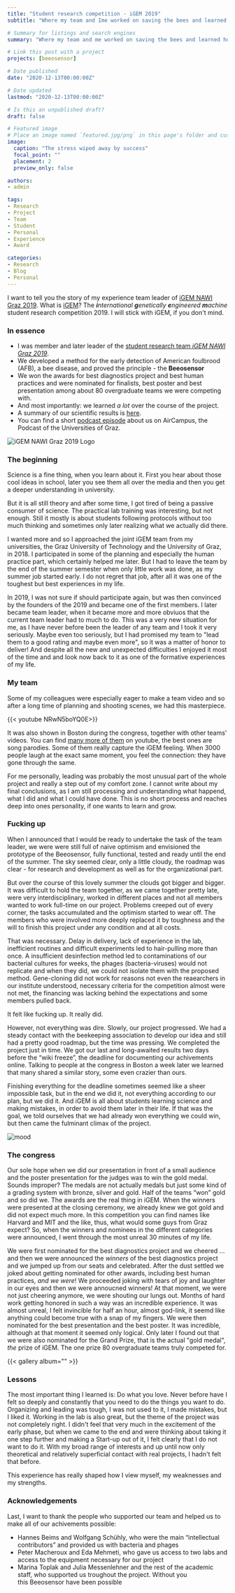 ```yaml
---
title: "Student research competition - iGEM 2019"
subtitle: "Where my team and Ime worked on saving the bees and learned how to do research"

# Summary for listings and search engines
summary: "Where my team and me worked on saving the bees and learned how to do research"

# Link this post with a project
projects: [beeosensor]

# Date published
date: "2020-12-13T00:00:00Z"

# Date updated
lastmod: "2020-12-13T00:00:00Z"

# Is this an unpublished draft?
draft: false

# Featured image
# Place an image named `featured.jpg/png` in this page's folder and customize its options here.
image:
  caption: "The stress wiped away by success"
  focal_point: ""
  placement: 2
  preview_only: false

authors:
- admin

tags:
- Research
- Project
- Team
- Student
- Personal
- Experience
- Award

categories:
- Research
- Blog
- Personal
---
```


I want to tell you the story of my experience team leader of [iGEM NAWI Graz 2019](http://www.igem-graz.at/2019/).
What is [iGEM](https://igem.org/Main_Page)?
The ***i**nternational* ***g**enetically* ***e**ngineered* ***m**achine* student research competition 2019.
I will stick with iGEM, if you don't mind.

### In essence

- I was member and later leader of the [student research team *iGEM NAWI Graz 2019*](https://www.tugraz.at/en/studying-and-teaching/studying-at-tu-graz/student-teams/student-competition-and-focus-teams/igem-nawi-graz/).
- We developed a method for the early detection of American foulbrood (AFB), a bee disease, and proved the principle - the **Beeosensor**
- We won the awards for best diagnostics project and best human practices and were nominated for finalists, best poster and best presentation among about 80 overgraduate teams we were competing with.
- And most importantly: we learned *a lot* over the course of the project.
- A summary of our scientific results is [here](https://www.felixschweigkofler.com/work/beeosensor/).
- You can find a short [podcast episode](https://www.aircampus-graz.at/podcasts/igem-2/) about us on AirCampus, the Podcast of the Universities of Graz.

![iGEM NAWI Graz 2019 Logo](igemlogo.png "iGEM NAWI Graz 2019 Logo, designed by Nikola Vinko and me")

### The beginning

Science is a fine thing, when you learn about it. First you hear about those cool ideas in school, later you see them all over the media and then you get a deeper understanding in university. 

But it is all still theory and after some time, I got tired of being a passive consumer of science. The practical lab training was interesting, but not enough. Still it mostly is about students following protocols without too much thinking and sometimes only later realizing what we actually did there.

I wanted more and so I approached the joint iGEM team from my universities, the Graz University of Technology and the University of Graz, in 2018. I participated in some of the planning and especially the human practice part, which certainly helped me later. But I had to leave the team by the end of the summer semester when only little work was done, as my summer job started early. I do not regret that job, after all it was one of the toughest but best experiences in my life.

In 2019, I was not sure if should participate again, but was then convinced by the founders of the 2019 and became one of the first members. I later became team leader, when it became more and more obviuos that the current team leader had to much to do. This was a very new situation for me, as I have never before been the leader of any team and I took it very seriously. Maybe even too seriously, but I had promised my team to "lead them to a good rating and maybe even more", so it was a matter of honor to deliver! And despite all the new and unexpected difficulties I enjoyed it most of the time and and look now back to it as one of the formative experiences of my life.

### My team

Some of my colleagues were especially eager to make a team video and so after a long time of planning and shooting scenes, we had this masterpiece.

{{< youtube NRwN5boYQ0E>}}

It was also shown in Boston during the congress, together with other teams' videos. You can find [many more of them](https://www.youtube.com/results?search_query=igem+2019+song) on youtube, the best ones are song parodies. Some of them really capture the iGEM feeling. When 3000 people laugh at the exact same moment, you feel the connection: they have gone through the same.

For me personally, leading was probably the most unusual part of the whole project and really a step out of my comfort zone. I cannot write about my final conclusions, as I am still processing and understanding what happend, what I did and what I could have done. This is no short process and reaches deep into ones personality, if one wants to learn and grow.

### Fucking up

When I announced that I would be ready to undertake the task of the team leader, we were were still full of naive optimism and envisioned the prototype of the Beeosensor, fully functional, tested and ready until the end of the summer. The sky seemed clear, only a little cloudy, the roadmap was clear - for research and development as well as for the organizational part.

But over the course of this lovely summer the clouds got bigger and bigger. It was difficult to hold the team together, as we came together pretty late, were very interdisciplinary, worked in different places and not all members wanted to work full-time on our project. Problems creeped out of every corner, the tasks accumulated and the optimism started to wear off. The members who were involved more deeply replaced it by toughness and the will to finish this project under any condition and at all costs.

That was necessary. Delay in delivery, lack of experience in the lab, inefficient routines and difficult experiments led to hair-pulling more than once. A insufficient desinfection method led to contaminations of our bacterial cultures for weeks, the phages (bacteria-viruses) would not replicate and when they did, we could not isolate them with the proposed method. Gene-cloning did not work for reasons not even the reaearchers in our institute understood, necessary criteria for the competition almost were not met, the financing was lacking behind the expectations and some members pulled back.

It felt like fucking up. It really did.

However, not everything was dire. Slowly, our project progressed. We had a steady contact with the beekeeping association to develop our idea and still had a pretty good roadmap, but the time was pressing. We completed the project just in time. We got our last and long-awaited results two days before the “wiki freeze”, the deadline for documenting our achivements online. Talking to people at the congress in Boston a week later we learned that many shared a similar story, some even crazier than ours.

Finishing everything for the deadline sometimes seemed like a sheer impossible task, but in the end we did it, not everything according to our plan, but we did it. And iGEM is all about students learning science and making mistakes, in order to avoid them later in their life. If that was the goal, we told ourselves that we had already won everything we could win, but then came the fulminant climax of the project.

![mood](/mood.png)

### The congress

Our sole hope when we did our presentation in front of a small audience and the poster presentation for the judges was to win the gold medal. Sounds improper? The medals are not actually medals but just some kind of a grading system with bronze, silver and gold. Half of the teams “won” gold and so did we. The awards are the real thing in iGEM. When the winners were presented at the closing ceremony, we already knew we got gold and did not expect much more. In this competition you can find names like Harvard and MIT and the like, thus, what would some guys from Graz expect? So, when the winners and nominees in the different categories were announced, I went through the most unreal 30 minutes of my life.

We were first nominated for the best diagnostics project and we cheered ... and then we were announced the *winners* of the best diagnostics project and we jumped up from our seats and celebrated. After the dust settled we joked about getting nominated for other awards, including best human practices, *and we were*! We proceeded joking with tears of joy and laughter in our eyes and then we were annoucned winners! At that moment, we were not just cheering anymore, we were shouting our lungs out. Months of hard work getting honored in such a way was an incredible experience. It was almost unreal, I felt invincible for half an hour, almost god-link, it seemd like anything could become true with a snap of my fingers. We were then nominated for the best presentation and the best poster. It was incredible, although at that moment it seemed only logical. Only later I found out that we were also nominated for the Grand Prize, that is the actual "gold medal", *the* prize of iGEM. The one prize 80 overgraduate teams truly competed for.

{{< gallery album="<igem>" >}}

### Lessons

The most important thing I learned is: Do what you love. Never before have I felt so deeply and constantly that you need to do the things you want to do. Organizing and leading was tough, I was not used to it, I made mistakes, but I liked it. Working in the lab is also great, but the theme of the project was not completely right. I didn't feel that very much in the excitement of the early phase, but when we came to the end and were thinking about taking it one step further and making a Start-up out of it, I felt clearly that I do not want to do it. With my broad range of interests and up until now only theoretical and relatively superficial contact with real projects, I hadn't felt that before.

This experience has really shaped how I view myself, my weaknesses and my strengths.

### Acknowledgements

Last, I want to thank the people who supported our team and helped us to make all of our achivements possible:
- Hannes Beims and Wolfgang Schühly, who were the main “intellectual contributors” and provided us with bacteria and phages 
- Peter Macheroux and Eda Mehmeti, who gave us access to two labs and access to the equipment necessary for our project 
- Marina Toplak and Julia Messenlehner and the rest of the academic staff, who supported us troughout the project. Without you this Beeosensor have been possible